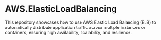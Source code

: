 # AWS.ElasticLoadBalancing
This repository showcases how to use AWS Elastic Load Balancing (ELB) to automatically distribute application traffic across multiple instances or containers, ensuring high availability, scalability, and resilience.

